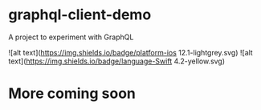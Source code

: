 # graphql-client-demo
A project to experiment with GraphQL

![alt text](https://img.shields.io/badge/platform-ios 12.1-lightgrey.svg)
![alt text](https://img.shields.io/badge/language-Swift 4.2-yellow.svg)

# More coming soon
